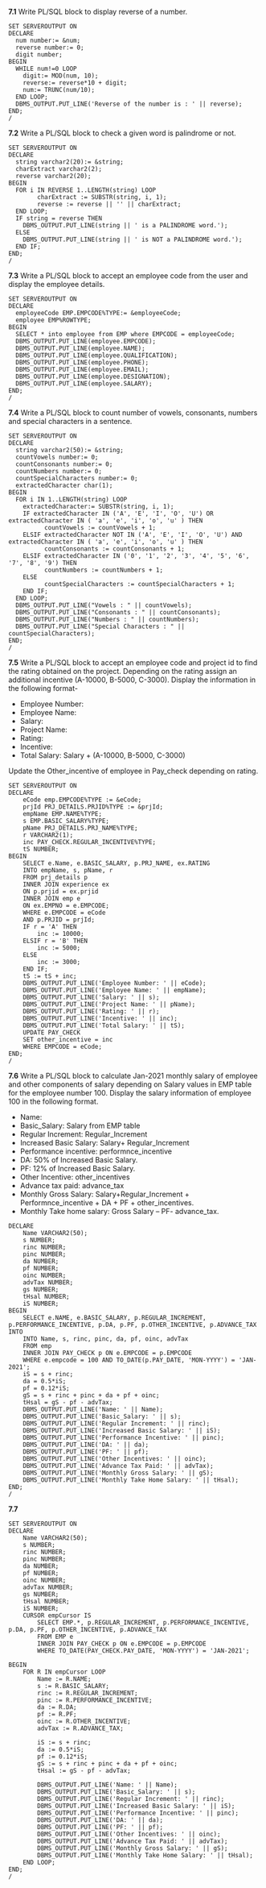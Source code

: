 **7.1** Write PL/SQL block to display reverse of a number.
```
SET SERVEROUTPUT ON
DECLARE
  num number:= &num;
  reverse number:= 0;
  digit number;
BEGIN
  WHILE num!=0 LOOP
    digit:= MOD(num, 10);
    reverse:= reverse*10 + digit;
    num:= TRUNC(num/10);
  END LOOP;
  DBMS_OUTPUT.PUT_LINE('Reverse of the number is : ' || reverse);
END;
/
```

**7.2** Write a PL/SQL block to check a given word is palindrome or not.
```
SET SERVEROUTPUT ON
DECLARE
  string varchar2(20):= &string;
  charExtract varchar2(2);
  reverse varchar2(20);
BEGIN
  FOR i IN REVERSE 1..LENGTH(string) LOOP 
        charExtract := SUBSTR(string, i, 1); 
        reverse := reverse || '' || charExtract; 
  END LOOP;
  IF string = reverse THEN
    DBMS_OUTPUT.PUT_LINE(string || ' is a PALINDROME word.');
  ELSE
    DBMS_OUTPUT.PUT_LINE(string || ' is NOT a PALINDROME word.'); 
  END IF;
END;
/
```

**7.3** Write a PL/SQL block to accept an employee code from the user and display the employee details.
```
SET SERVEROUTPUT ON
DECLARE
  employeeCode EMP.EMPCODE%TYPE:= &employeeCode;
  employee EMP%ROWTYPE;
BEGIN
  SELECT * into employee from EMP where EMPCODE = employeeCode;
  DBMS_OUTPUT.PUT_LINE(employee.EMPCODE);
  DBMS_OUTPUT.PUT_LINE(employee.NAME);
  DBMS_OUTPUT.PUT_LINE(employee.QUALIFICATION);
  DBMS_OUTPUT.PUT_LINE(employee.PHONE);
  DBMS_OUTPUT.PUT_LINE(employee.EMAIL);
  DBMS_OUTPUT.PUT_LINE(employee.DESIGNATION);
  DBMS_OUTPUT.PUT_LINE(employee.SALARY);
END;
/
```

**7.4** Write a PL/SQL block to count number of vowels, consonants, numbers and special characters in a sentence.
```
SET SERVEROUTPUT ON
DECLARE
  string varchar2(50):= &string;
  countVowels number:= 0;
  countConsonants number:= 0;
  countNumbers number:= 0;
  countSpecialCharacters number:= 0;
  extractedCharacter char(1);
BEGIN
  FOR i IN 1..LENGTH(string) LOOP
    extractedCharacter:= SUBSTR(string, i, 1);
    IF extractedCharacter IN ('A', 'E', 'I', 'O', 'U') OR extractedCharacter IN ( 'a', 'e', 'i', 'o', 'u' ) THEN 
          countVowels := countVowels + 1; 
    ELSIF extractedCharacter NOT IN ('A', 'E', 'I', 'O', 'U') AND extractedCharacter IN ( 'a', 'e', 'i', 'o', 'u' ) THEN
          countConsonants := countConsonants + 1;
    ELSIF extractedCharacter IN ('0', '1', '2', '3', '4', '5', '6', '7', '8', '9') THEN
          countNumbers := countNumbers + 1;
    ELSE
          countSpecialCharacters := countSpecialCharacters + 1;
    END IF;
  END LOOP;
  DBMS_OUTPUT.PUT_LINE("Vowels : " || countVowels);
  DBMS_OUTPUT.PUT_LINE("Consonants : " || countConsonants);
  DBMS_OUTPUT.PUT_LINE("Numbers : " || countNumbers);
  DBMS_OUTPUT.PUT_LINE("Special Characters : " || countSpecialCharacters);
END;
/
```

**7.5** Write  a  PL/SQL  block  to  accept  an  employee  code  and  project  id  to  find  the  rating  obtained  on  the project. Depending on the rating assign an additional incentive (A-10000, B-5000, C-3000). Display the information in the following format-
+ Employee Number:
+ Employee Name:
+ Salary:
+ Project Name:
+ Rating:
+ Incentive:
+ Total Salary: Salary + (A-10000, B-5000, C-3000)

Update the Other_incentive of employee in Pay_check depending on rating.
```
SET SERVEROUTPUT ON
DECLARE
    eCode emp.EMPCODE%TYPE := &eCode;
    prjId PRJ_DETAILS.PRJID%TYPE := &prjId;
    empName EMP.NAME%TYPE;
    s EMP.BASIC_SALARY%TYPE;
    pName PRJ_DETAILS.PRJ_NAME%TYPE;
    r VARCHAR2(1);
    inc PAY_CHECK.REGULAR_INCENTIVE%TYPE;
    tS NUMBER;
BEGIN
    SELECT e.Name, e.BASIC_SALARY, p.PRJ_NAME, ex.RATING
    INTO empName, s, pName, r
    FROM prj_details p
    INNER JOIN experience ex
    ON p.prjid = ex.prjid
    INNER JOIN emp e
    ON ex.EMPNO = e.EMPCODE;
    WHERE e.EMPCODE = eCode
    AND p.PRJID = prjId;
    IF r = 'A' THEN
        inc := 10000;
    ELSIF r = 'B' THEN
        inc := 5000;
    ELSE
        inc := 3000;
    END IF;
    tS := tS + inc;
    DBMS_OUTPUT.PUT_LINE('Employee Number: ' || eCode);
    DBMS_OUTPUT.PUT_LINE('Employee Name: ' || empName);
    DBMS_OUTPUT.PUT_LINE('Salary: ' || s);
    DBMS_OUTPUT.PUT_LINE('Project Name: ' || pName);
    DBMS_OUTPUT.PUT_LINE('Rating: ' || r);
    DBMS_OUTPUT.PUT_LINE('Incentive: ' || inc);
    DBMS_OUTPUT.PUT_LINE('Total Salary: ' || tS);
    UPDATE PAY_CHECK
    SET other_incentive = inc
    WHERE EMPCODE = eCode;
END;
/
```

**7.6** Write a PL/SQL block to calculate Jan-2021 monthly salary of employee and other components of
salary depending on Salary values in EMP table for the employee number 100. Display the salary
information of employee 100 in the following format.
+ Name:
+ Basic_Salary: Salary from EMP table
+ Regular Increment: Regular_Increment
+ Increased Basic Salary: Salary+ Regular_Increment
+ Performance incentive: performnce_incentive
+ DA: 50% of Increased Basic Salary.
+ PF: 12% of Increased Basic Salary.
+ Other Incentive: other_incentives
+ Advance tax paid: advance_tax
+ Monthly Gross Salary: Salary+Regular_Increment + Performnce_incentive + DA + PF + other_incentives.
+ Monthly Take home salary: Gross Salary – PF- advance_tax.
```
DECLARE
    Name VARCHAR2(50);
    s NUMBER;
    rinc NUMBER;
    pinc NUMBER;
    da NUMBER;
    pf NUMBER;
    oinc NUMBER;
    advTax NUMBER;
    gs NUMBER;
    tHsal NUMBER;
    iS NUMBER;
BEGIN
    SELECT e.NAME, e.BASIC_SALARY, p.REGULAR_INCREMENT, p.PERFORMANCE_INCENTIVE, p.DA, p.PF, p.OTHER_INCENTIVE, p.ADVANCE_TAX INTO
    INTO Name, s, rinc, pinc, da, pf, oinc, advTax
    FROM emp
    INNER JOIN PAY_CHECK p ON e.EMPCODE = p.EMPCODE
    WHERE e.empcode = 100 AND TO_DATE(p.PAY_DATE, 'MON-YYYY') = 'JAN-2021';
    iS = s + rinc;
    da = 0.5*iS;
    pf = 0.12*iS;
    gS = s + rinc + pinc + da + pf + oinc;
    tHsal = gS - pf - advTax;
    DBMS_OUTPUT.PUT_LINE('Name: ' || Name);
    DBMS_OUTPUT.PUT_LINE('Basic_Salary: ' || s);
    DBMS_OUTPUT.PUT_LINE('Regular Increment: ' || rinc);
    DBMS_OUTPUT.PUT_LINE('Increased Basic Salary: ' || iS);
    DBMS_OUTPUT.PUT_LINE('Performance Incentive: ' || pinc);
    DBMS_OUTPUT.PUT_LINE('DA: ' || da);
    DBMS_OUTPUT.PUT_LINE('PF: ' || pf);
    DBMS_OUTPUT.PUT_LINE('Other Incentives: ' || oinc);
    DBMS_OUTPUT.PUT_LINE('Advance Tax Paid: ' || advTax);
    DBMS_OUTPUT.PUT_LINE('Monthly Gross Salary: ' || gS);
    DBMS_OUTPUT.PUT_LINE('Monthly Take Home Salary: ' || tHsal);
END;
/
```

**7.7** 
```
SET SERVEROUTPUT ON
DECLARE
    Name VARCHAR2(50);
    s NUMBER;
    rinc NUMBER;
    pinc NUMBER;
    da NUMBER;
    pf NUMBER;
    oinc NUMBER;
    advTax NUMBER;
    gs NUMBER;
    tHsal NUMBER;
    iS NUMBER;
    CURSOR empCursor IS
        SELECT EMP.*, p.REGULAR_INCREMENT, p.PERFORMANCE_INCENTIVE, p.DA, p.PF, p.OTHER_INCENTIVE, p.ADVANCE_TAX
        FROM EMP e
        INNER JOIN PAY_CHECK p ON e.EMPCODE = p.EMPCODE
        WHERE TO_DATE(PAY_CHECK.PAY_DATE, 'MON-YYYY') = 'JAN-2021';

BEGIN
    FOR R IN empCursor LOOP
        Name := R.NAME;
        s := R.BASIC_SALARY;
        rinc := R.REGULAR_INCREMENT;
        pinc := R.PERFORMANCE_INCENTIVE;
        da := R.DA;
        pf := R.PF;
        oinc := R.OTHER_INCENTIVE;
        advTax := R.ADVANCE_TAX;

        iS := s + rinc;
        da := 0.5*iS;
        pf := 0.12*iS;
        gS := s + rinc + pinc + da + pf + oinc;
        tHsal := gS - pf - advTax;

        DBMS_OUTPUT.PUT_LINE('Name: ' || Name);
        DBMS_OUTPUT.PUT_LINE('Basic_Salary: ' || s);
        DBMS_OUTPUT.PUT_LINE('Regular Increment: ' || rinc);
        DBMS_OUTPUT.PUT_LINE('Increased Basic Salary: ' || iS);
        DBMS_OUTPUT.PUT_LINE('Performance Incentive: ' || pinc);
        DBMS_OUTPUT.PUT_LINE('DA: ' || da);
        DBMS_OUTPUT.PUT_LINE('PF: ' || pf);
        DBMS_OUTPUT.PUT_LINE('Other Incentives: ' || oinc);
        DBMS_OUTPUT.PUT_LINE('Advance Tax Paid: ' || advTax);
        DBMS_OUTPUT.PUT_LINE('Monthly Gross Salary: ' || gS);
        DBMS_OUTPUT.PUT_LINE('Monthly Take Home Salary: ' || tHsal);
    END LOOP;
END;
/
```
